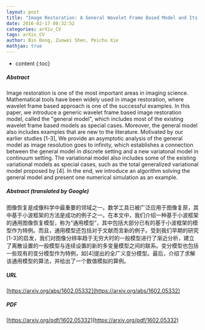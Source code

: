 ```yaml
---
layout: post
title: "Image Restoration: A General Wavelet Frame Based Model and Its Asymptotic Analysis"
date: 2016-02-17 08:32:52
categories: arXiv_CV
tags: arXiv_CV
author: Bin Dong, Zuowei Shen, Peichu Xie
mathjax: true
---
```


* content
{:toc}

##### Abstract
Image restoration is one of the most important areas in imaging science. Mathematical tools have been widely used in image restoration, where wavelet frame based approach is one of the successful examples. In this paper, we introduce a generic wavelet frame based image restoration model, called the "general model", which includes most of the existing wavelet frame based models as special cases. Moreover, the general model also includes examples that are new to the literature. Motivated by our earlier studies [1-3], We provide an asymptotic analysis of the general model as image resolution goes to infinity, which establishes a connection between the general model in discrete setting and a new variatonal model in continuum setting. The variational model also includes some of the existing variational models as special cases, such as the total generalized variational model proposed by [4]. In the end, we introduce an algorithm solving the general model and present one numerical simulation as an example.

##### Abstract (translated by Google)
图像恢复是成像科学中最重要的领域之一。数学工具已被广泛应用于图像复原，其中基于小波框架的方法是成功的例子之一。在本文中，我们介绍一种基于小波框架的通用图像恢复模型，称为“通用模型”，其中包括大部分已有的基于小波框架的模型作为特例。而且，通用模型还包括对于文献而言新的例子。受到我们早期的研究[1-3]的启发，我们对图像分辨率趋于无穷大时的一般模型进行了渐近分析，建立了离散设置的一般模型与连续设置的新的多变量模型之间的联系。变分模型也包括一些现有的变分模型作为特例，如[4]提出的全广义变分模型。最后，介绍了求解该通用模型的算法，并给出了一个数值模拟的算例。

##### URL
[https://arxiv.org/abs/1602.05332](https://arxiv.org/abs/1602.05332)

##### PDF
[https://arxiv.org/pdf/1602.05332](https://arxiv.org/pdf/1602.05332)

